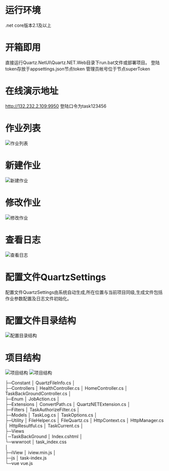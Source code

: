 # 运行环境
.net core版本2.1及以上
# 开箱即用
直接运行Quartz.NetUI\Quartz.NET.Web目录下run.bat文件或部署项目。
登陆token存放于appsettings.json节点token
管理员帐号位于节点superToken
# 在线演示地址
http://132.232.2.109:9950  登陆口令为task123456
  # 作业列表
 ![作业列表](https://github.com/cq-panda/Quartz.NetUI/blob/master/Quartz.NET.Web/wwwroot/images/example/tasklist.png)
   # 新建作业
 ![新建作业](https://github.com/cq-panda/Quartz.NetUI/blob/master/Quartz.NET.Web/wwwroot/images/example/add.png)
 # 修改作业
  ![修改作业](https://github.com/cq-panda/Quartz.NetUI/blob/master/Quartz.NET.Web/wwwroot/images/example/update.png)
   # 查看日志
  ![查看日志](https://github.com/cq-panda/Quartz.NetUI/blob/master/Quartz.NET.Web/wwwroot/images/example/log.png)
# 配置文件QuartzSettings
配置文件QuartzSettings由系统自动生成,所在位置与当前项目同级,生成文件包括作业参数配置及日志文件初始化。
# 配置文件目录结构
 ![配置目录结构](https://github.com/cq-panda/Quartz.NetUI/blob/master/Quartz.NET.Web/wwwroot/images/example/dir.png)
 
 # 项目结构
  ![项目结构](https://github.com/cq-panda/Quartz.NetUI/blob/master/Quartz.NET.Web/wwwroot/images/example/project1.png)
  ![项目结构](https://github.com/cq-panda/Quartz.NetUI/blob/master/Quartz.NET.Web/wwwroot/images/example/project2.png)
 
├─Constant
│      QuartzFileInfo.cs
│      
├─Controllers
│      HealthController.cs
│      HomeController.cs
│      TaskBackGroundController.cs
│      
├─Enum
│      JobAction.cs
│      
├─Extensions
│      ConvertPath.cs
│      QuartzNETExtension.cs
│      
├─Filters
│      TaskAuthorizeFilter.cs
│      
├─Models
│      TaskLog.cs
│      TaskOptions.cs
│      
├─Utility
│      FileHelper.cs
│      FileQuartz.cs
│      HttpContext.cs
│      HttpManager.cs
│      HttpResultful.cs
│      TaskCurrent.cs
│      
├─Views  
│─TaskBackGround
│          Index.cshtml
│          
└─wwwroot
    │      task_index.css       
    │      
    ├─iView
    │      iview.min.js
    │      
    ├─js
    │      task-index.js               
    └─vue
            vue.js
